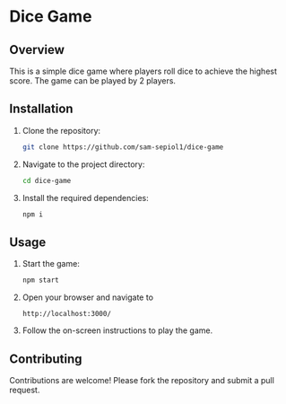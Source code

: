 # Dice Game

## Overview

This is a simple dice game where players roll dice to achieve the highest score. The game can be played by 2 players.

## Installation

1. Clone the repository:
    ```sh
    git clone https://github.com/sam-sepiol1/dice-game
    ```
2. Navigate to the project directory:
    ```sh
    cd dice-game
    ```
3. Install the required dependencies:
    ```sh
    npm i
    ```

## Usage

1. Start the game:

    ```sh
    npm start
    ```

2. Open your browser and navigate to
   ```
   http://localhost:3000/
   ```
3. Follow the on-screen instructions to play the game.

## Contributing

Contributions are welcome! Please fork the repository and submit a pull request.
